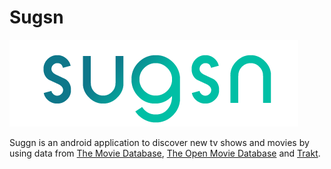 Sugsn
=====

![Sugsn icon](static/SugsnHeader.png "Sugsn")

Suggn is an android application to discover new tv shows and movies by using data from [The Movie Database](https://www.themoviedb.org/), 
[The Open Movie Database](http://www.omdbapi.com/) and [Trakt](https://trakt.tv/).

